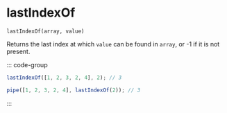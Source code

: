 # lastIndexOf

`lastIndexOf(array, value)`

Returns the last index at which `value` can be found in `array`, or -1 if it is not present.

::: code-group

```ts [data-first]
lastIndexOf([1, 2, 3, 2, 4], 2); // 3
```

```ts [data-last]
pipe([1, 2, 3, 2, 4], lastIndexOf(2)); // 3
```

:::
